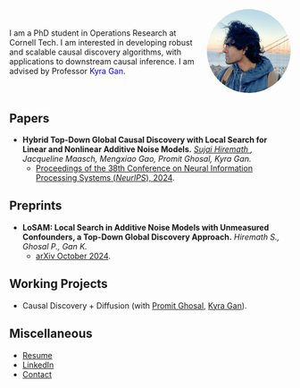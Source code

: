 
<meta name="google-site-verification" content="Wby9p_eTBuhZCnwZryTc8LsCvXkjgZVVj4wgx9D_e90" />

<div style="display: flex; align-items: center;">
  <div style="flex: 1;">
    I am a PhD student in Operations Research at Cornell Tech. I am interested in developing robust and scalable causal discovery algorithms, with applications to downstream causal inference. I am advised by Professor <a href="https://kyra-gan.github.io/" target="_blank" style="text-decoration: none; color: blue;">Kyra Gan</a>.
  </div>
  <div style="margin-left: 20px;">
    <img src="Hiremath, Sujai.png" alt="Your Name" style="width:150px; border-radius:50%;">
  </div>
</div>




## Papers
- **Hybrid Top-Down Global Causal Discovery with Local Search for Linear and Nonlinear Additive Noise Models.**  *<span style="text-decoration: underline;">Sujai Hiremath </span>, Jacqueline Maasch, Mengxiao Gao, Promit Ghosal, Kyra Gan.*
  - [Proceedings of the 38th Conference on Neural Information Processing Systems (*NeurIPS*), 2024](https://openreview.net/pdf?id=xnmm1jThkv).

## Preprints
- **LoSAM: Local Search in Additive Noise Models with Unmeasured Confounders, a Top-Down Global Discovery Approach.**  *Hiremath S., Ghosal P., Gan K.*
  - [arXiv October 2024](https://arxiv.org/abs/2410.11759).

## Working Projects
- Causal Discovery + Diffusion (with [Promit Ghosal](https://sites.google.com/view/promit-ghosal/home), [Kyra Gan](https://kyra-gan.github.io/)).

## Miscellaneous
- [Resume](Resume.pdf)
- [LinkedIn](https://www.linkedin.com/in/sujaihiremath/)
- [Contact](mailto:sh2583&#64;cornell&#46;edu)











